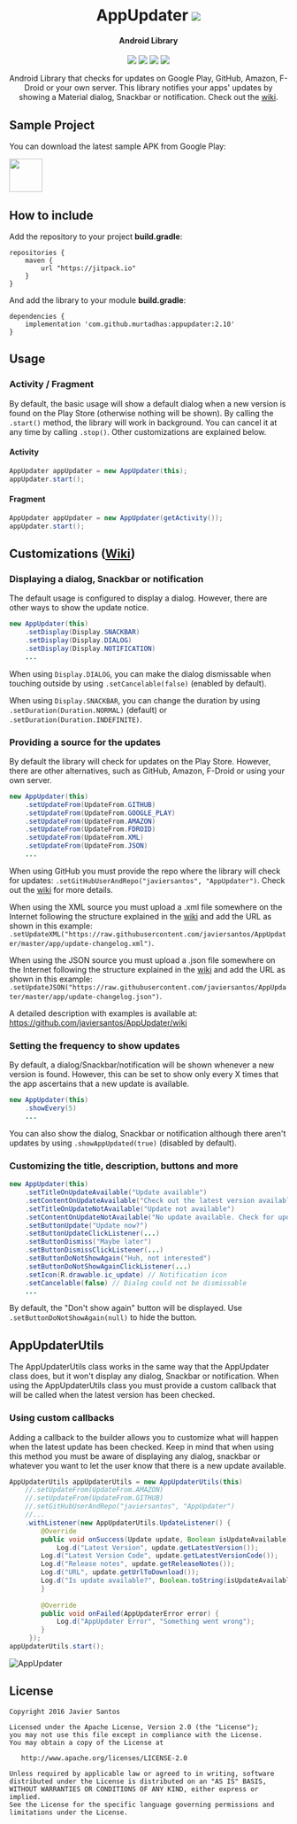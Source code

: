 <h1 align="center">AppUpdater <a href="https://github.com/javiersantos/AppUpdater#how-to-include"><img src="https://jitpack.io/v/javiersantos/AppUpdater.svg"></a></h1>
<h4 align="center">Android Library</h4>

<p align="center">
  <a target="_blank" href="https://android-arsenal.com/api?level=8"><img src="https://img.shields.io/badge/API-9%2B-orange.svg"></a>
  <a target="_blank" href="https://travis-ci.org/javiersantos/AppUpdater"><img src="https://travis-ci.org/javiersantos/AppUpdater.svg?branch=master"></a>
  <a target="_blank" href="http://android-arsenal.com/details/1/3094"><img src="https://img.shields.io/badge/Android%20Arsenal-AppUpdater-blue.svg"></a>
  <a target="_blank" href="https://www.paypal.me/javiersantos" title="Donate using PayPal"><img src="https://img.shields.io/badge/paypal-donate-yellow.svg" /></a>
</p>

<p align="center">Android Library that checks for updates on Google Play, GitHub, Amazon, F-Droid or your own server. This library notifies your apps' updates by showing a Material dialog, Snackbar or notification. Check out the <a href="https://github.com/javiersantos/AppUpdater/wiki">wiki</a>.</p>

## Sample Project
You can download the latest sample APK from Google Play:

<a target="_blank" href="https://play.google.com/store/apps/details?id=com.github.javiersantos.appupdater.demo"><img src="https://play.google.com/intl/en_us/badges/images/generic/en-play-badge.png" height="60"></a>

## How to include
Add the repository to your project **build.gradle**:
```Gradle
repositories {
    maven {
        url "https://jitpack.io"
    }
}
```

And add the library to your module **build.gradle**:
```Gradle
dependencies {
    implementation 'com.github.murtadhas:appupdater:2.10'
}
```

## Usage

### Activity / Fragment
By default, the basic usage will show a default dialog when a new version is found on the Play Store (otherwise nothing will be shown). By calling the `.start()` method, the library will work in background. You can cancel it at any time by calling `.stop()`. Other customizations are explained below.

#### Activity
```Java
AppUpdater appUpdater = new AppUpdater(this);
appUpdater.start();
```

#### Fragment
```Java
AppUpdater appUpdater = new AppUpdater(getActivity());
appUpdater.start();
```

## Customizations ([Wiki](https://github.com/javiersantos/AppUpdater/wiki))

### Displaying a dialog, Snackbar or notification
The default usage is configured to display a dialog. However, there are other ways to show the update notice.

```Java
new AppUpdater(this)
	.setDisplay(Display.SNACKBAR)
	.setDisplay(Display.DIALOG)
	.setDisplay(Display.NOTIFICATION)
	...
```

When using `Display.DIALOG`, you can make the dialog dismissable when touching outside by using `.setCancelable(false)` (enabled by default).

When using `Display.SNACKBAR`, you can change the duration by using `.setDuration(Duration.NORMAL)` (default) or 
`.setDuration(Duration.INDEFINITE)`.

### Providing a source for the updates
By default the library will check for updates on the Play Store. However, there are other alternatives, such as GitHub, Amazon, F-Droid or using your own server.

```Java
new AppUpdater(this)
	.setUpdateFrom(UpdateFrom.GITHUB)
	.setUpdateFrom(UpdateFrom.GOOGLE_PLAY)
	.setUpdateFrom(UpdateFrom.AMAZON)
	.setUpdateFrom(UpdateFrom.FDROID)
	.setUpdateFrom(UpdateFrom.XML)
	.setUpdateFrom(UpdateFrom.JSON)
	...
```

When using GitHub you must provide the repo where the library will check for updates: `.setGitHubUserAndRepo("javiersantos", "AppUpdater")`. Check out the [wiki](https://github.com/javiersantos/AppUpdater/wiki/UpdateFrom.GITHUB) for more details.

When using the XML source you must upload a .xml file somewhere on the Internet following the structure explained in the [wiki](https://github.com/javiersantos/AppUpdater/wiki/UpdateFrom.XML) and add the URL as shown in this example: `.setUpdateXML("https://raw.githubusercontent.com/javiersantos/AppUpdater/master/app/update-changelog.xml")`.

When using the JSON source you must upload a .json file somewhere on the Internet following the structure explained in the [wiki](https://github.com/javiersantos/AppUpdater/wiki/UpdateFrom.JSON) and add the URL as shown in this example: `.setUpdateJSON("https://raw.githubusercontent.com/javiersantos/AppUpdater/master/app/update-changelog.json")`.

A detailed description with examples is available at: https://github.com/javiersantos/AppUpdater/wiki

### Setting the frequency to show updates
By default, a dialog/Snackbar/notification will be shown whenever a new version is found. However, this can be set to show only every X times that the app ascertains that a new update is available.

```Java
new AppUpdater(this)
	.showEvery(5)
	...
```

You can also show the dialog, Snackbar or notification although there aren't updates by using `.showAppUpdated(true)` (disabled by default).

### Customizing the title, description, buttons and more

```Java
new AppUpdater(this)
	.setTitleOnUpdateAvailable("Update available")
	.setContentOnUpdateAvailable("Check out the latest version available of my app!")
	.setTitleOnUpdateNotAvailable("Update not available")
	.setContentOnUpdateNotAvailable("No update available. Check for updates again later!")
	.setButtonUpdate("Update now?")
	.setButtonUpdateClickListener(...)
	.setButtonDismiss("Maybe later")
	.setButtonDismissClickListener(...)
	.setButtonDoNotShowAgain("Huh, not interested")
	.setButtonDoNotShowAgainClickListener(...)
	.setIcon(R.drawable.ic_update) // Notification icon 
	.setCancelable(false) // Dialog could not be dismissable
	...
```

By default, the "Don't show again" button will be displayed. Use `.setButtonDoNotShowAgain(null)` to hide the button.

## AppUpdaterUtils
The AppUpdaterUtils class works in the same way that the AppUpdater class does, but it won't display any dialog, Snackbar or notification. When using the AppUpdaterUtils class you must provide a custom callback that will be called when the latest version has been checked.

### Using custom callbacks
Adding a callback to the builder allows you to customize what will happen when the latest update has been checked. Keep in mind that when using this method you must be aware of displaying any dialog, snackbar or whatever you want to let the user know that there is a new update available.

```Java
AppUpdaterUtils appUpdaterUtils = new AppUpdaterUtils(this)
    //.setUpdateFrom(UpdateFrom.AMAZON)
    //.setUpdateFrom(UpdateFrom.GITHUB)
    //.setGitHubUserAndRepo("javiersantos", "AppUpdater")
    //...
    .withListener(new AppUpdaterUtils.UpdateListener() {
        @Override
        public void onSuccess(Update update, Boolean isUpdateAvailable) {
            Log.d("Latest Version", update.getLatestVersion());
	    Log.d("Latest Version Code", update.getLatestVersionCode());
	    Log.d("Release notes", update.getReleaseNotes());
	    Log.d("URL", update.getUrlToDownload());
	    Log.d("Is update available?", Boolean.toString(isUpdateAvailable));
        }
        
        @Override
        public void onFailed(AppUpdaterError error) {
            Log.d("AppUpdater Error", "Something went wrong");
        }
     });
appUpdaterUtils.start();
```

![AppUpdater](https://raw.githubusercontent.com/javiersantos/AppUpdater/master/Screenshots/banner.png)

## License
	Copyright 2016 Javier Santos
	
	Licensed under the Apache License, Version 2.0 (the "License");
	you may not use this file except in compliance with the License.
	You may obtain a copy of the License at
	
	   http://www.apache.org/licenses/LICENSE-2.0
	
	Unless required by applicable law or agreed to in writing, software
	distributed under the License is distributed on an "AS IS" BASIS,
	WITHOUT WARRANTIES OR CONDITIONS OF ANY KIND, either express or implied.
	See the License for the specific language governing permissions and
	limitations under the License.
